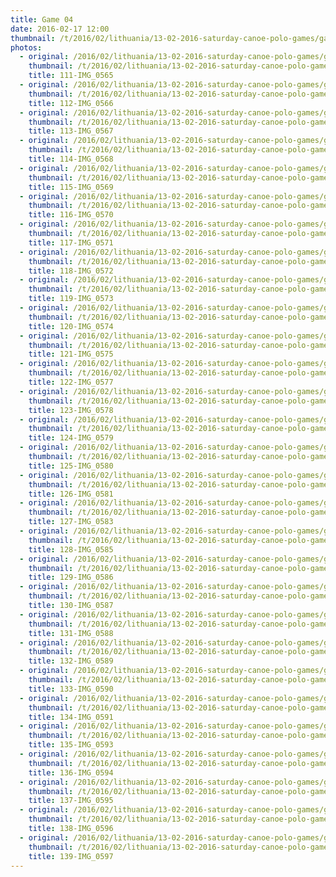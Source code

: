 ```yaml
---
title: Game 04
date: 2016-02-17 12:00
thumbnail: /t/2016/02/lithuania/13-02-2016-saturday-canoe-polo-games/game-04/111-img_0565.jpg
photos:
  - original: /2016/02/lithuania/13-02-2016-saturday-canoe-polo-games/game-04/111-img_0565.jpg
    thumbnail: /t/2016/02/lithuania/13-02-2016-saturday-canoe-polo-games/game-04/111-img_0565.jpg
    title: 111-IMG_0565
  - original: /2016/02/lithuania/13-02-2016-saturday-canoe-polo-games/game-04/112-img_0566.jpg
    thumbnail: /t/2016/02/lithuania/13-02-2016-saturday-canoe-polo-games/game-04/112-img_0566.jpg
    title: 112-IMG_0566
  - original: /2016/02/lithuania/13-02-2016-saturday-canoe-polo-games/game-04/113-img_0567.jpg
    thumbnail: /t/2016/02/lithuania/13-02-2016-saturday-canoe-polo-games/game-04/113-img_0567.jpg
    title: 113-IMG_0567
  - original: /2016/02/lithuania/13-02-2016-saturday-canoe-polo-games/game-04/114-img_0568.jpg
    thumbnail: /t/2016/02/lithuania/13-02-2016-saturday-canoe-polo-games/game-04/114-img_0568.jpg
    title: 114-IMG_0568
  - original: /2016/02/lithuania/13-02-2016-saturday-canoe-polo-games/game-04/115-img_0569.jpg
    thumbnail: /t/2016/02/lithuania/13-02-2016-saturday-canoe-polo-games/game-04/115-img_0569.jpg
    title: 115-IMG_0569
  - original: /2016/02/lithuania/13-02-2016-saturday-canoe-polo-games/game-04/116-img_0570.jpg
    thumbnail: /t/2016/02/lithuania/13-02-2016-saturday-canoe-polo-games/game-04/116-img_0570.jpg
    title: 116-IMG_0570
  - original: /2016/02/lithuania/13-02-2016-saturday-canoe-polo-games/game-04/117-img_0571.jpg
    thumbnail: /t/2016/02/lithuania/13-02-2016-saturday-canoe-polo-games/game-04/117-img_0571.jpg
    title: 117-IMG_0571
  - original: /2016/02/lithuania/13-02-2016-saturday-canoe-polo-games/game-04/118-img_0572.jpg
    thumbnail: /t/2016/02/lithuania/13-02-2016-saturday-canoe-polo-games/game-04/118-img_0572.jpg
    title: 118-IMG_0572
  - original: /2016/02/lithuania/13-02-2016-saturday-canoe-polo-games/game-04/119-img_0573.jpg
    thumbnail: /t/2016/02/lithuania/13-02-2016-saturday-canoe-polo-games/game-04/119-img_0573.jpg
    title: 119-IMG_0573
  - original: /2016/02/lithuania/13-02-2016-saturday-canoe-polo-games/game-04/120-img_0574.jpg
    thumbnail: /t/2016/02/lithuania/13-02-2016-saturday-canoe-polo-games/game-04/120-img_0574.jpg
    title: 120-IMG_0574
  - original: /2016/02/lithuania/13-02-2016-saturday-canoe-polo-games/game-04/121-img_0575.jpg
    thumbnail: /t/2016/02/lithuania/13-02-2016-saturday-canoe-polo-games/game-04/121-img_0575.jpg
    title: 121-IMG_0575
  - original: /2016/02/lithuania/13-02-2016-saturday-canoe-polo-games/game-04/122-img_0577.jpg
    thumbnail: /t/2016/02/lithuania/13-02-2016-saturday-canoe-polo-games/game-04/122-img_0577.jpg
    title: 122-IMG_0577
  - original: /2016/02/lithuania/13-02-2016-saturday-canoe-polo-games/game-04/123-img_0578.jpg
    thumbnail: /t/2016/02/lithuania/13-02-2016-saturday-canoe-polo-games/game-04/123-img_0578.jpg
    title: 123-IMG_0578
  - original: /2016/02/lithuania/13-02-2016-saturday-canoe-polo-games/game-04/124-img_0579.jpg
    thumbnail: /t/2016/02/lithuania/13-02-2016-saturday-canoe-polo-games/game-04/124-img_0579.jpg
    title: 124-IMG_0579
  - original: /2016/02/lithuania/13-02-2016-saturday-canoe-polo-games/game-04/125-img_0580.jpg
    thumbnail: /t/2016/02/lithuania/13-02-2016-saturday-canoe-polo-games/game-04/125-img_0580.jpg
    title: 125-IMG_0580
  - original: /2016/02/lithuania/13-02-2016-saturday-canoe-polo-games/game-04/126-img_0581.jpg
    thumbnail: /t/2016/02/lithuania/13-02-2016-saturday-canoe-polo-games/game-04/126-img_0581.jpg
    title: 126-IMG_0581
  - original: /2016/02/lithuania/13-02-2016-saturday-canoe-polo-games/game-04/127-img_0583.jpg
    thumbnail: /t/2016/02/lithuania/13-02-2016-saturday-canoe-polo-games/game-04/127-img_0583.jpg
    title: 127-IMG_0583
  - original: /2016/02/lithuania/13-02-2016-saturday-canoe-polo-games/game-04/128-img_0585.jpg
    thumbnail: /t/2016/02/lithuania/13-02-2016-saturday-canoe-polo-games/game-04/128-img_0585.jpg
    title: 128-IMG_0585
  - original: /2016/02/lithuania/13-02-2016-saturday-canoe-polo-games/game-04/129-img_0586.jpg
    thumbnail: /t/2016/02/lithuania/13-02-2016-saturday-canoe-polo-games/game-04/129-img_0586.jpg
    title: 129-IMG_0586
  - original: /2016/02/lithuania/13-02-2016-saturday-canoe-polo-games/game-04/130-img_0587.jpg
    thumbnail: /t/2016/02/lithuania/13-02-2016-saturday-canoe-polo-games/game-04/130-img_0587.jpg
    title: 130-IMG_0587
  - original: /2016/02/lithuania/13-02-2016-saturday-canoe-polo-games/game-04/131-img_0588.jpg
    thumbnail: /t/2016/02/lithuania/13-02-2016-saturday-canoe-polo-games/game-04/131-img_0588.jpg
    title: 131-IMG_0588
  - original: /2016/02/lithuania/13-02-2016-saturday-canoe-polo-games/game-04/132-img_0589.jpg
    thumbnail: /t/2016/02/lithuania/13-02-2016-saturday-canoe-polo-games/game-04/132-img_0589.jpg
    title: 132-IMG_0589
  - original: /2016/02/lithuania/13-02-2016-saturday-canoe-polo-games/game-04/133-img_0590.jpg
    thumbnail: /t/2016/02/lithuania/13-02-2016-saturday-canoe-polo-games/game-04/133-img_0590.jpg
    title: 133-IMG_0590
  - original: /2016/02/lithuania/13-02-2016-saturday-canoe-polo-games/game-04/134-img_0591.jpg
    thumbnail: /t/2016/02/lithuania/13-02-2016-saturday-canoe-polo-games/game-04/134-img_0591.jpg
    title: 134-IMG_0591
  - original: /2016/02/lithuania/13-02-2016-saturday-canoe-polo-games/game-04/135-img_0593.jpg
    thumbnail: /t/2016/02/lithuania/13-02-2016-saturday-canoe-polo-games/game-04/135-img_0593.jpg
    title: 135-IMG_0593
  - original: /2016/02/lithuania/13-02-2016-saturday-canoe-polo-games/game-04/136-img_0594.jpg
    thumbnail: /t/2016/02/lithuania/13-02-2016-saturday-canoe-polo-games/game-04/136-img_0594.jpg
    title: 136-IMG_0594
  - original: /2016/02/lithuania/13-02-2016-saturday-canoe-polo-games/game-04/137-img_0595.jpg
    thumbnail: /t/2016/02/lithuania/13-02-2016-saturday-canoe-polo-games/game-04/137-img_0595.jpg
    title: 137-IMG_0595
  - original: /2016/02/lithuania/13-02-2016-saturday-canoe-polo-games/game-04/138-img_0596.jpg
    thumbnail: /t/2016/02/lithuania/13-02-2016-saturday-canoe-polo-games/game-04/138-img_0596.jpg
    title: 138-IMG_0596
  - original: /2016/02/lithuania/13-02-2016-saturday-canoe-polo-games/game-04/139-img_0597.jpg
    thumbnail: /t/2016/02/lithuania/13-02-2016-saturday-canoe-polo-games/game-04/139-img_0597.jpg
    title: 139-IMG_0597
---
```

